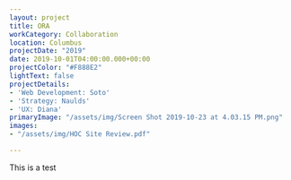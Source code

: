 ```yaml
---
layout: project
title: ORA
workCategory: Collaboration
location: Columbus
projectDate: "2019"
date: 2019-10-01T04:00:00.000+00:00
projectColor: "#F888E2"
lightText: false
projectDetails:
- 'Web Development: Soto'
- 'Strategy: Naulds'
- 'UX: Diana'
primaryImage: "/assets/img/Screen Shot 2019-10-23 at 4.03.15 PM.png"
images:
- "/assets/img/HOC Site Review.pdf"

---
```

This is a test